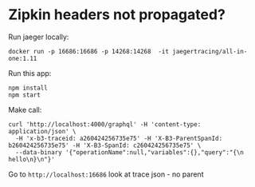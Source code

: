 # Zipkin headers not propagated?

Run jaeger locally:

```
docker run -p 16686:16686 -p 14268:14268  -it jaegertracing/all-in-one:1.11
```

Run this app:

```
npm install
npm start
```

Make call:

```
curl 'http://localhost:4000/graphql' -H 'content-type: application/json' \
  -H 'x-b3-traceid: a260424256735e75' -H 'X-B3-ParentSpanId: b260424256735e75' -H 'X-B3-SpanId: c260424256735e75' \
  --data-binary '{"operationName":null,"variables":{},"query":"{\n  hello\n}\n"}'
```

Go to `http://localhost:16686` look at trace json - no parent